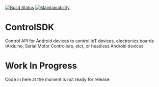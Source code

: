 [![Build Status](https://app.bitrise.io/app/ae8aa5c99e71ca88/status.svg?token=JZQLgdt_X7c05LyelKtL_w&branch=master)](https://app.bitrise.io/app/ae8aa5c99e71ca88) [![Maintainability](https://api.codeclimate.com/v1/badges/890423da31c02a714275/maintainability)](https://codeclimate.com/github/btelman96/ControlSDK/maintainability)
# ControlSDK
Control API for Android devices to control IoT devices, electronics boards (Arduino, Serial Motor Controllers, etc), or headless Android devices

# Work In Progress

Code in here at the moment is not ready for release
